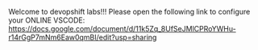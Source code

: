 Welcome to devopshift labs!!!
Please open the following link to configure your ONLINE VSCODE:
https://docs.google.com/document/d/11k5Zq_8UfSeJMlCPRoYWHu-r14rGgP7mNm6Eaw0qmBI/edit?usp=sharing

